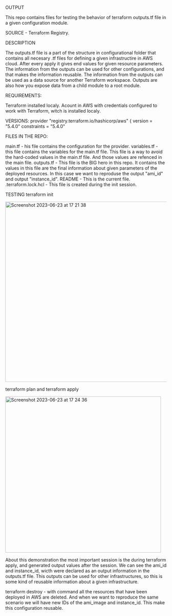 OUTPUT

This repo contains files for testing the behavior of terraform outputs.tf file in a given configuration module.

SOURCE - Terraform Registry.

DESCRIPTION

The outputs.tf file is a part of the structure in configurational folder that contains all necesary .tf files for defining a given infrastructire in AWS cloud. After every apply it gives
end values for given resource parameters. The information from the outputs can be used for other configurations, and that makes the information reusable. The information from the outputs
can be used as a data source for another Terraform workspace. Outputs are also how you expose data from a child module to a root module. 

REQUIREMENTS:

Terraform installed localy.
Acount in AWS with credentials configured to work with Terraform, witch is installed localy. 

VERSIONS: 
provider "registry.terraform.io/hashicorp/aws" {
  version     = "5.4.0"
  constraints = "5.4.0"

FILES IN THE REPO:

main.tf - his file contains the configuration for the provider.
variables.tf - this file contains the variables for the main.tf file. This file is a way to avoid the hard-coded values in the main.tf file. And those values are refenced in the main file.
outputs.tf - This file is the BIG hero in this repo. It contains the values in this file are the final information about given parameters of the deployed resources. In this case we want to reproduse the output "ami_id" and output "instance_id".
README - This is the current file.
.terraform.lock.hcl - This file is created during the init session.

TESTING
terraform init





<img width="561" alt="Screenshot 2023-06-23 at 17 21 38" src="https://github.com/dbeleva-af/null_provider/assets/105104959/6254affc-a0fd-456f-9016-7af56d5aefe7">










terraform plan and terraform apply









<img width="486" alt="Screenshot 2023-06-23 at 17 24 36" src="https://github.com/dbeleva-af/null_provider/assets/105104959/bc991126-02db-4304-a3d8-3369a776ba24">












About this demonstration the most important session is the during terraform apply, and generated output values after the session. We can see the ami_id and instance_id, wicth were declared as an output information in the outputs.tf file. This outputs can be used for other infrastructures, so this is some kind of reusable information about a given infrastructure. 


terraform destroy - with command all the resources that have been deployed in AWS are deleted. And when we want to reproduce the same scenario we will have new IDs of the ami_image and instance_id. This make this configuration reusable. 






